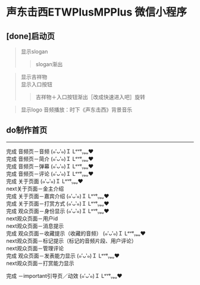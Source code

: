 # 声东击西ETWPlusMPPlus 微信小程序
## [done]启动页  
> 显示slogan
>> slogan渐出  
  
> 显示吉祥物  
> 显示入口按钮  
>> 吉祥物＋入口按钮渐出［改成快速进入吧］旋转

> 显示logo
> 音频播放：时下《声东击西》背景音乐
## do制作首页
-----
完成 音频页－音频  (๑′ᴗ‵๑)Ｉ Lᵒᵛᵉᵧₒᵤ❤  
完成 音频页－简介  (๑′ᴗ‵๑)Ｉ Lᵒᵛᵉᵧₒᵤ❤  
完成 音频页－弹幕  (๑′ᴗ‵๑)Ｉ Lᵒᵛᵉᵧₒᵤ❤  
完成 音频页－评论  (๑′ᴗ‵๑)Ｉ Lᵒᵛᵉᵧₒᵤ❤  
完成 关于页面  (๑′ᴗ‵๑)Ｉ Lᵒᵛᵉᵧₒᵤ❤  
next关于页面－金主介绍    
完成 关于页面－嘉宾介绍  (๑′ᴗ‵๑)Ｉ Lᵒᵛᵉᵧₒᵤ❤  
完成 关于页面－打赏方式   (๑′ᴗ‵๑)Ｉ Lᵒᵛᵉᵧₒᵤ❤  
完成 观众页面－身份显示  (๑′ᴗ‵๑)Ｉ Lᵒᵛᵉᵧₒᵤ❤  
next观众页面－用户id     
next观众页面－消息提示    
完成 观众页面－收藏提示（收藏的音频）  (๑′ᴗ‵๑)Ｉ Lᵒᵛᵉᵧₒᵤ❤  
next观众页面－标记提示（标记的音频片段、用户评论）    
next观众页面－管理评论    
完成 观众页面－发表能力显示  (๑′ᴗ‵๑)Ｉ Lᵒᵛᵉᵧₒᵤ❤  
next观众页面－打赏能力显示    
  
完成 －important引导页／动效  (๑′ᴗ‵๑)Ｉ Lᵒᵛᵉᵧₒᵤ❤  
